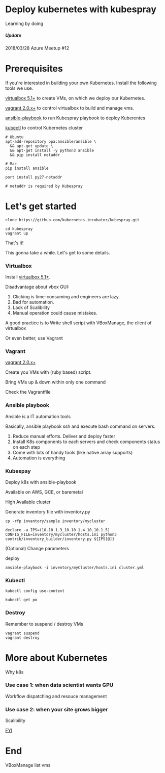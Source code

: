 Deploy kubernetes with kubespray
===

Learning by doing

##### Update

2018/03/28 Azure Meetup #12

# Prerequisites

If you're interested in building your own Kubernetes. Install the following tools we use.

[virtualbox 5.1+](https://www.virtualbox.org/wiki/Downloads) to create VMs, on which we deploy our Kubernetes.

[vagrant 2.0.x+](https://www.vagrantup.com/downloads.html) to control virtualbox to build and manage vms.

[ansible-playbook](http://docs.ansible.com/ansible/latest/intro_installation.html) to run Kubespray playbook to deploy Kuberentes

[kubectl](https://kubernetes.io/docs/tasks/tools/install-kubectl/) to control Kubernetes cluster

```
# Ubuntu
apt-add-repository ppa:ansible/ansible \
  && apt-get update \
  && apt-get install -y python3 ansible
  && pip install netaddr

# Mac
pip install ansible

port install py27-netaddr

# netaddr is required by Kubespray
```

# Let's get started

```
clone https://github.com/kubernetes-incubator/kubespray.git

cd kubespray
vagrant up
```

That's it! 

This gonna take a while. Let's get to some details.

### Virtualbox

Install [virtualbox 5.1+](https://www.virtualbox.org/wiki/Downloads).

Disadvantage about vbox GUI:

1. Clicking is time-consuming and engineers are lazy. 
2. Bad for automation. 
3. Lack of Scalibility
4. Manual operation could cause mistakes.

A good practice is to Write shell script with VBoxManage, the client of virtualbox

Or even better, use Vagrant
 
### Vagrant

[vagrant 2.0.x+](https://www.vagrantup.com/downloads.html)

Create you VMs with (ruby based) script. 

Bring VMs up & down within only one command

Check the Vagrantfile

### Ansible playbook

Ansible is a IT automation tools

Basically, ansible playbook ssh and execute bash command on servers.

1. Reduce manual efforts. Deliver and deploy faster
2. Install K8s components to each servers and check components status on each step
3. Come with lots of handy tools (like native array supports)
4. Automation is everything

### Kubespay

Deploy k8s with ansible-playbook

Available on AWS, GCE, or baremetal

High Available cluster

Generate inventory file with inventory.py
```
cp -rfp inventory/sample inventory/mycluster

declare -a IPS=(10.10.1.3 10.10.1.4 10.10.1.5)
CONFIG_FILE=inventory/mycluster/hosts.ini python3 contrib/inventory_builder/inventory.py ${IPS[@]}
```

(Optional) Change parameters

deploy
```
ansible-playbook -i inventory/myCluster/hosts.ini cluster.yml
```

### Kubectl

```
kubectl config use-context

kubectl get po
```

### Destroy

Remember to suspend / destroy VMs 
```
vagrant suspend
vagrant destroy
```

# More about Kubernetes

Why k8s

### Use case 1: when data scientist wants GPU

Workflow dispatching and resouce management

### Use case 2: when your site grows bigger

Scalibility

[FYI](https://kubernetes.io/docs/concepts/)

# End


VBoxManage list vms
